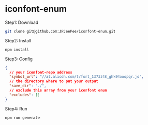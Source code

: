 # iconfont-enum

Step1: Download

```sh
git clone git@github.com:JPJeePee/iconfont-enum.git
```

Step2: Install

```sh
npm install
```

Step3: Config

```json
{
  // your iconfont-repo address
  "symbol_url": "//at.alicdn.com/t/font_1373348_ghk94ooopqr.js",
  // the directory where to put your output
  "save_dir": "./",
  // exclude this array from your iconfont enum
  "excludes": []
}
```

Step4: Run

```sh
npm run generate
```
